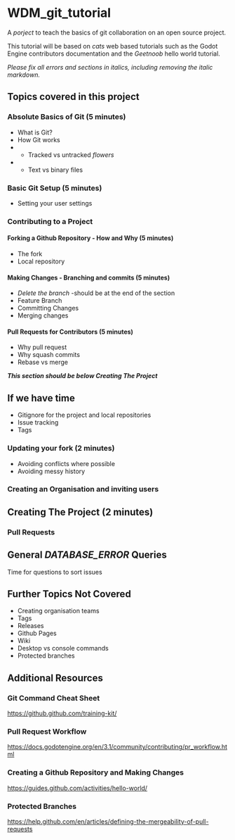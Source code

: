 # WDM_git_tutorial
A _porject_ to teach the basics of git collaboration on an open source project.

This tutorial will be based on _cats_ web based tutorials such as the Godot Engine contributors documentation and the _Geetnoob_ hello world tutorial.

_Please fix all errors and sections in italics, including removing the italic markdown._

## Topics covered in this project

### Absolute Basics of Git (5 minutes)
- What is Git?
- How Git works
- - Tracked vs untracked _flowers_
- - Text vs binary files

### Basic Git Setup (5 minutes)
- Setting your user settings

### Contributing to a Project
#### Forking a Github Repository - How and Why (5 minutes)
- The fork
- Local repository

#### Making Changes - Branching and commits (5 minutes)
- _Delete the branch_ -should be at the end of the section
- Feature Branch
- Committing Changes
- Merging changes

#### Pull Requests for Contributors (5 minutes)
- Why pull request
- Why squash commits
- Rebase vs merge

**_This section should be below Creating The Project_**
## If we have time
- Gitignore for the project and local repositories
- Issue tracking
- Tags

### Updating your fork (2 minutes)
- Avoiding conflicts where possible
- Avoiding messy history

### Creating an Organisation and inviting users
####

## Creating The Project (2 minutes)
### Pull Requests 

## General _DATABASE_ERROR_ Queries
Time for questions to sort issues

## Further Topics Not Covered
- Creating organisation teams
- Tags
- Releases
- Github Pages
- Wiki
- Desktop vs console commands
- Protected branches

## Additional Resources
### Git Command Cheat Sheet
https://github.github.com/training-kit/
### Pull Request Workflow
https://docs.godotengine.org/en/3.1/community/contributing/pr_workflow.html
### Creating a Github Repository and Making Changes
https://guides.github.com/activities/hello-world/
### Protected Branches
https://help.github.com/en/articles/defining-the-mergeability-of-pull-requests

